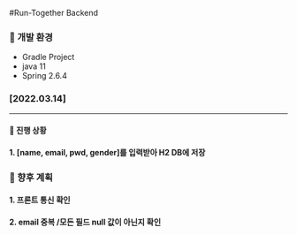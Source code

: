 #Run-Together Backend  

### 🧐 개발 환경
- Gradle Project
- java 11
- Spring  2.6.4


### [2022.03.14]
***
#### 💖 진행 상황
#### 1. [name, email, pwd, gender]를 입력받아 H2 DB에 저장

### 💙 향후 계획
#### 1. 프론트 통신 확인
#### 2. email 중복 /모든 필드 null 값이 아닌지 확인
